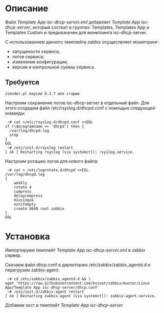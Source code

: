 # Описание

Файл *Template App isc-dhcp-server.xml* добавляет *Template App isc-dhcp-server*, который состоит в группах: Templates, Templates App и Templates Custom и предназначен для монитоинга isc-dhcp-server.

С использованием данного темплейта zabbix осуществляет мониторинг:
- запущености сервиса;
- логов сервиса;
- изменение конфигурации;
- версии и контрольной суммы сервиса.

## Требуется 

```
zsender.pl версии 0.3.7 или старше
```

Настроим сохранение логов isc-dhcp-server в отдельный файл. Для этого создадим файл /etc/rsyslog.d/dhcpd.conf с помощью следующей команды:
```
 ~# cat >/etc/rsyslog.d/dhcpd.conf <<EOL
if (\$programname == 'dhcpd') then {
  /var/log/dhcpd.log
  stop
}
EOL
 ~# /etc/init.d/rsyslog restart
[ ok ] Restarting rsyslog (via systemctl): rsyslog.service.
```

Настроим ротацию логов для нового файла:
```
 ~# cat > /etc/logrotate.d/dhcpd <<EOL
/var/log/dhcpd.log
{
    weekly
    rotate 4
    compress
    delaycompress
    missingok
    notifempty
    create 0640 root zabbix
}
EOL
```

# Установка

Импортируем темплейт *Template App isc-dhcp-server.xml* в zabbix сервер.

Скачаем файл dhcp.conf в директорию /etc/zabbix/zabbix_agentd.d и перегрузим zabbix-agent:
```
 ~# cd /etc/zabbix/zabbix_agentd.d && \
wget 'https://raw.githubusercontent.com/kviset/zabbix/master/Linux App/Template App isc-dhcp-server/dhcp.conf'
 ~# /etc/init.d/zabbix-agent restart
[ ok ] Restarting zabbix-agent (via systemctl): zabbix-agent.service.
``` 

Добавим хост в темплейт *Template App isc-dhcp-server*
